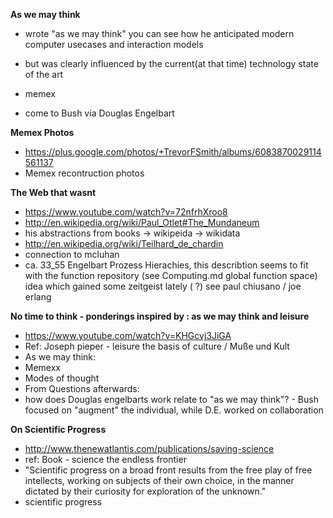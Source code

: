 **As we may think**

- wrote "as we may think" you can see how he anticipated modern computer usecases and interaction models
- but was clearly influenced by the current(at that time) technology state of the art 

- memex

- come to Bush via Douglas Engelbart

**Memex Photos**

- https://plus.google.com/photos/+TrevorFSmith/albums/6083870029114561137
- Memex recontruction photos

**The Web that wasnt**

- https://www.youtube.com/watch?v=72nfrhXroo8
- http://en.wikipedia.org/wiki/Paul_Otlet#The_Mundaneum
- his abstractions from books -> wikipeida -> wikidata
- http://en.wikipedia.org/wiki/Teilhard_de_chardin
- connection to mcluhan
- ca. 33_55 Engelbart Prozess Hierachies, this describtion seems to fit with the function repository 
(see Computing.md global function space) idea which gained some zeitgeist lately ( ?) see paul chiusano / joe erlang

**No time to think - ponderings inspired by : as we may think and leisure**

- https://www.youtube.com/watch?v=KHGcvj3JiGA 
- Ref:  Joseph pieper - leisure the basis of culture / Muße und Kult 
- As we may think:
- Memexx
- Modes of thought
- From Questions afterwards:
- how does Douglas engelbarts work relate to "as we may think"? - Bush focused on "augment" the individual, while D.E. worked on collaboration

**On Scientific Progress**

- http://www.thenewatlantis.com/publications/saving-science
- ref: Book - science the endless frontier
- "Scientific progress on a broad front results from the free play of free intellects, working on subjects of their own choice, in the manner dictated by their curiosity for exploration of the unknown."
- scientific progress
